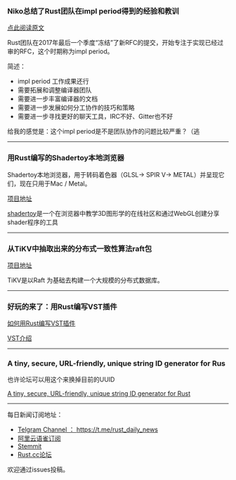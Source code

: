 ### Niko总结了Rust团队在impl period得到的经验和教训

[点此阅读原文](http://smallcultfollowing.com/babysteps/blog/2018/01/05/lessons-from-the-impl-period/)

Rust团队在2017年最后一个季度“冻结”了新RFC的提交，开始专注于实现已经过审的RFC，这个时期称为impl period。

简述：

-  impl period 工作成果还行
-  需要拓展和调整编译器团队
-  需要进一步丰富编译器的文档
-  需要进一步发展如何分工协作的技巧和策略
-  需要进一步寻找更好的聊天工具，IRC不好、Gitter也不好

给我的感觉是：这个impl period是不是团队协作的问题比较严重？（逃

---

###  用Rust编写的Shadertoy本地浏览器

 Shadertoy本地浏览器，用于转码着色器（GLSL-> SPIR V-> METAL）并呈现它们，现在只用于Mac / Metal。

[项目地址](https://github.com/repi/shadertoy-browser)

[shadertoy](https://www.shadertoy.com/howto)是一个在浏览器中教学3D图形学的在线社区和通过WebGL创建分享shader程序的工具

---

### 从TiKV中抽取出来的分布式一致性算法raft包

[项目地址](https://github.com/pingcap/raft-rs)

TiKV是以Raft 为基础去构建一个大规模的分布式数据库。

---

### 好玩的来了：用Rust编写VST插件

[如何用Rust编写VST插件](http://vaporsoft.net/creating-an-audio-plugin-with-rust-vst/)

[VST介绍](https://baike.baidu.com/item/VST)

---

### A tiny, secure, URL-friendly, unique string ID generator for Rus

也许论坛可以用这个来换掉目前的UUID

[A tiny, secure, URL-friendly, unique string ID generator for Rust](https://github.com/nikolay-govorov/nanoid)


---

每日新闻订阅地址：

- [Telgram Channel ： https://t.me/rust_daily_news ](https://t.me/rust_daily_news )
- [阿里云语雀订阅](https://www.yuque.com/chaosbot/rustnews)
- [Stemmit](https://steemit.com/@blackanger)
- [Rust.cc论坛](https://rust.cc)

欢迎通过issues投稿。
